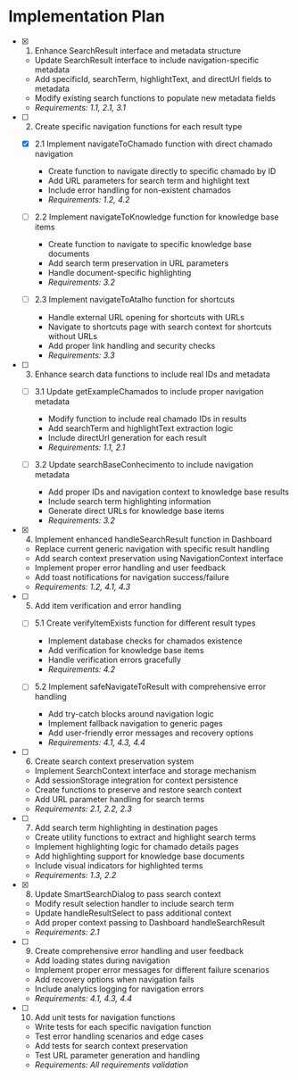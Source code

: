 # Implementation Plan

- [x] 1. Enhance SearchResult interface and metadata structure
  - Update SearchResult interface to include navigation-specific metadata
  - Add specificId, searchTerm, highlightText, and directUrl fields to metadata
  - Modify existing search functions to populate new metadata fields
  - _Requirements: 1.1, 2.1, 3.1_

- [ ] 2. Create specific navigation functions for each result type
  - [x] 2.1 Implement navigateToChamado function with direct chamado navigation
    - Create function to navigate directly to specific chamado by ID
    - Add URL parameters for search term and highlight text
    - Include error handling for non-existent chamados
    - _Requirements: 1.2, 4.2_

  - [ ] 2.2 Implement navigateToKnowledge function for knowledge base items
    - Create function to navigate to specific knowledge base documents
    - Add search term preservation in URL parameters
    - Handle document-specific highlighting
    - _Requirements: 3.2_

  - [ ] 2.3 Implement navigateToAtalho function for shortcuts
    - Handle external URL opening for shortcuts with URLs
    - Navigate to shortcuts page with search context for shortcuts without URLs
    - Add proper link handling and security checks
    - _Requirements: 3.3_

- [ ] 3. Enhance search data functions to include real IDs and metadata
  - [ ] 3.1 Update getExampleChamados to include proper navigation metadata
    - Modify function to include real chamado IDs in results
    - Add searchTerm and highlightText extraction logic
    - Include directUrl generation for each result
    - _Requirements: 1.1, 2.1_

  - [ ] 3.2 Update searchBaseConhecimento to include navigation metadata
    - Add proper IDs and navigation context to knowledge base results
    - Include search term highlighting information
    - Generate direct URLs for knowledge base items
    - _Requirements: 3.2_

- [x] 4. Implement enhanced handleSearchResult function in Dashboard
  - Replace current generic navigation with specific result handling
  - Add search context preservation using NavigationContext interface
  - Implement proper error handling and user feedback
  - Add toast notifications for navigation success/failure
  - _Requirements: 1.2, 4.1, 4.3_

- [ ] 5. Add item verification and error handling
  - [ ] 5.1 Create verifyItemExists function for different result types
    - Implement database checks for chamados existence
    - Add verification for knowledge base items
    - Handle verification errors gracefully
    - _Requirements: 4.2_

  - [ ] 5.2 Implement safeNavigateToResult with comprehensive error handling
    - Add try-catch blocks around navigation logic
    - Implement fallback navigation to generic pages
    - Add user-friendly error messages and recovery options
    - _Requirements: 4.1, 4.3, 4.4_

- [ ] 6. Create search context preservation system
  - Implement SearchContext interface and storage mechanism
  - Add sessionStorage integration for context persistence
  - Create functions to preserve and restore search context
  - Add URL parameter handling for search terms
  - _Requirements: 2.1, 2.2, 2.3_

- [ ] 7. Add search term highlighting in destination pages
  - Create utility functions to extract and highlight search terms
  - Implement highlighting logic for chamado details pages
  - Add highlighting support for knowledge base documents
  - Include visual indicators for highlighted terms
  - _Requirements: 1.3, 2.2_

- [x] 8. Update SmartSearchDialog to pass search context
  - Modify result selection handler to include search term
  - Update handleResultSelect to pass additional context
  - Add proper context passing to Dashboard handleSearchResult
  - _Requirements: 2.1_

- [ ] 9. Create comprehensive error handling and user feedback
  - Add loading states during navigation
  - Implement proper error messages for different failure scenarios
  - Add recovery options when navigation fails
  - Include analytics logging for navigation errors
  - _Requirements: 4.1, 4.3, 4.4_

- [ ] 10. Add unit tests for navigation functions
  - Write tests for each specific navigation function
  - Test error handling scenarios and edge cases
  - Add tests for search context preservation
  - Test URL parameter generation and handling
  - _Requirements: All requirements validation_